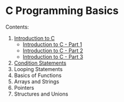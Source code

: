 # C Programming Basics

Contents:

1. [Introduction to C](<Introduction to C>)
    - [Introduction to C - Part 1](<Introduction to C/Intro_to_C(1).md>)
    - [Introduction to C - Part 2](<Introduction to C/Intro_to_C(2).md>)
    - [Introduction to C - Part 3](<Introduction to C/Intro_to_C(3).md>)
2. [Condition Statements](<Condition Statements>)
3. Looping Statements
4. Basics of Functions
5. Arrays and Strings
6. Pointers
7. Structures and Unions
